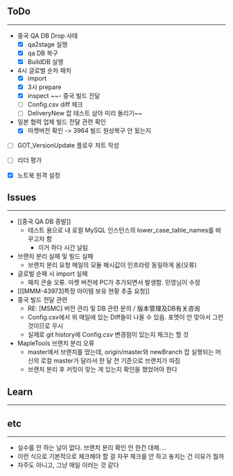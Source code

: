## ToDo
---
- 중국 QA DB Drop 사태
	- [x] qa2stage 실행
	- [x] qa DB 복구
	- [x] BuildDB 실행
- 4시 글로벌 순차 패치
	- [x] import
	- [x] 3시 prepare
	- [x] inspect
~~- 중국 빌드 전달
	- [ ] Config.csv diff 체크
	- [ ] DeliveryNew 잡 테스트 삼아 미리 돌리기~~
- 일본 협력 업체 빌드 전달 관련 확인
	- [x] 마켓버전 확인 -> 3964 빌드 원상복구 안 됬는지 
- [ ] GOT_VersionUpdate 플로우 차트 작성
- [ ] 리더 평가
- [x] 노트북 원격 설정


## Issues
---
- [[중국 QA DB 증발]]
	- 테스트 용으로 내 로컬 MySQL 인스턴스의 lower_case_table_names를 바꾸고자 함
		- 이거 하다 시간 날림
- 브랜치 분리 실패 및 빌드 실패
	- 브랜치 분리 요청 메일의 모듈 해시값이 인프라랑 동일하게 옴(오류)
- 글로벌 순패 시 import 실패
	- 패치 콘솔 오류. 마켓 버전에 PC가 추가되면서 발생함. 민영님이 수정
- [[[MMM-43973]특정 아이템 보유 현황 추출 요청]]
- 중국 빌드 전달 관련
	- RE: [MSMC] 버전 관리 및 DB 관련 문의 / 版本管理及DB有关咨询
	- Config.csv에서 위 메일에 있는 Diff들이 나올 수 있음. 포맷이 안 맞아서 그런 것이므로 무시
	- 실제로 git history에 Config.csv 변경점이 있는지 체크는 할 것
- MapleTools 브랜치 분리 오류
	- master에서 브랜치를 땄는데, origin/master와 newBranch 잡 실행되는 머신의 로컬 master가 달라서 한 달 전 기준으로 브랜치가 따짐
	- 브랜치 분리 후 커밋이 맞는 게 있는지 확인을 했었어야 한다


## Learn
---


## etc
---
- 실수를 안 하는 날이 없다. 브랜치 분리 확인 안 한건 대체.... 
- 이런 식으로 기본적으로 체크해야 할 걸 자꾸 체크를 안 하고 놓치는 건 이유가 뭘까
- 자주도 아니고, 그냥 매일 이러는 것 같다
